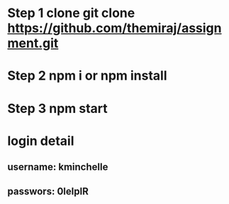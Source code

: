 # Step 1 clone  git clone https://github.com/themiraj/assignment.git

# Step 2 npm i or npm install

# Step 3 npm start 

# login detail 
  ## username: kminchelle
  ## passwors: 0lelplR
